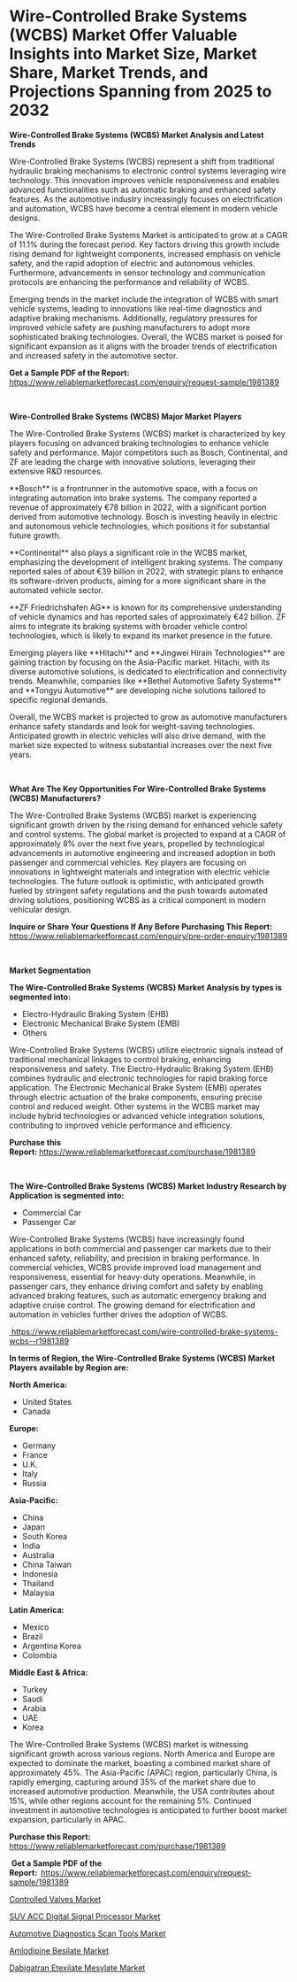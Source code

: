 <p><h1>Wire-Controlled Brake Systems (WCBS) Market Offer Valuable Insights into Market Size, Market Share, Market Trends, and Projections Spanning from 2025 to 2032</h1></p><p><strong>Wire-Controlled Brake Systems (WCBS) Market Analysis and Latest Trends</strong></p>
<p><p>Wire-Controlled Brake Systems (WCBS) represent a shift from traditional hydraulic braking mechanisms to electronic control systems leveraging wire technology. This innovation improves vehicle responsiveness and enables advanced functionalities such as automatic braking and enhanced safety features. As the automotive industry increasingly focuses on electrification and automation, WCBS have become a central element in modern vehicle designs.</p><p>The Wire-Controlled Brake Systems Market is anticipated to grow at a CAGR of 11.1% during the forecast period. Key factors driving this growth include rising demand for lightweight components, increased emphasis on vehicle safety, and the rapid adoption of electric and autonomous vehicles. Furthermore, advancements in sensor technology and communication protocols are enhancing the performance and reliability of WCBS.</p><p>Emerging trends in the market include the integration of WCBS with smart vehicle systems, leading to innovations like real-time diagnostics and adaptive braking mechanisms. Additionally, regulatory pressures for improved vehicle safety are pushing manufacturers to adopt more sophisticated braking technologies. Overall, the WCBS market is poised for significant expansion as it aligns with the broader trends of electrification and increased safety in the automotive sector.</p></p>
<p><strong>Get a Sample PDF of the Report:&nbsp;</strong> <a href="https://www.reliablemarketforecast.com/enquiry/request-sample/1981389?utm_campaign=2195&utm_medium=2&utm_source=Github&utm_content=ia&utm_term=30012025&utm_id=wire-controlled-brake-systems-wcbs">https://www.reliablemarketforecast.com/enquiry/request-sample/1981389</a></p>
<p>&nbsp;</p>
<p><strong>Wire-Controlled Brake Systems (WCBS) Major Market Players</strong></p>
<p><p>The Wire-Controlled Brake Systems (WCBS) market is characterized by key players focusing on advanced braking technologies to enhance vehicle safety and performance. Major competitors such as Bosch, Continental, and ZF are leading the charge with innovative solutions, leveraging their extensive R&D resources.</p><p>**Bosch** is a frontrunner in the automotive space, with a focus on integrating automation into brake systems. The company reported a revenue of approximately €78 billion in 2022, with a significant portion derived from automotive technology. Bosch is investing heavily in electric and autonomous vehicle technologies, which positions it for substantial future growth.</p><p>**Continental** also plays a significant role in the WCBS market, emphasizing the development of intelligent braking systems. The company reported sales of about €39 billion in 2022, with strategic plans to enhance its software-driven products, aiming for a more significant share in the automated vehicle sector.</p><p>**ZF Friedrichshafen AG** is known for its comprehensive understanding of vehicle dynamics and has reported sales of approximately €42 billion. ZF aims to integrate its braking systems with broader vehicle control technologies, which is likely to expand its market presence in the future.</p><p>Emerging players like **Hitachi** and **Jingwei Hirain Technologies** are gaining traction by focusing on the Asia-Pacific market. Hitachi, with its diverse automotive solutions, is dedicated to electrification and connectivity trends. Meanwhile, companies like **Bethel Automotive Safety Systems** and **Tongyu Automotive** are developing niche solutions tailored to specific regional demands.</p><p>Overall, the WCBS market is projected to grow as automotive manufacturers enhance safety standards and look for weight-saving technologies. Anticipated growth in electric vehicles will also drive demand, with the market size expected to witness substantial increases over the next five years.</p></p>
<p>&nbsp;</p>
<p><strong>What Are The Key Opportunities For Wire-Controlled Brake Systems (WCBS) Manufacturers?</strong></p>
<p><p>The Wire-Controlled Brake Systems (WCBS) market is experiencing significant growth driven by the rising demand for enhanced vehicle safety and control systems. The global market is projected to expand at a CAGR of approximately 8% over the next five years, propelled by technological advancements in automotive engineering and increased adoption in both passenger and commercial vehicles. Key players are focusing on innovations in lightweight materials and integration with electric vehicle technologies. The future outlook is optimistic, with anticipated growth fueled by stringent safety regulations and the push towards automated driving solutions, positioning WCBS as a critical component in modern vehicular design.</p></p>
<p><strong>Inquire or Share Your Questions If Any Before Purchasing This Report:</strong> <a href="https://www.reliablemarketforecast.com/enquiry/pre-order-enquiry/1981389?utm_campaign=2195&utm_medium=2&utm_source=Github&utm_content=ia&utm_term=30012025&utm_id=wire-controlled-brake-systems-wcbs">https://www.reliablemarketforecast.com/enquiry/pre-order-enquiry/1981389</a></p>
<p>&nbsp;</p>
<p><strong>Market Segmentation</strong></p>
<p><strong>The Wire-Controlled Brake Systems (WCBS) Market Analysis by types is segmented into:</strong></p>
<p><ul><li>Electro-Hydraulic Braking System (EHB)</li><li>Electronic Mechanical Brake System (EMB)</li><li>Others</li></ul></p>
<p><p>Wire-Controlled Brake Systems (WCBS) utilize electronic signals instead of traditional mechanical linkages to control braking, enhancing responsiveness and safety. The Electro-Hydraulic Braking System (EHB) combines hydraulic and electronic technologies for rapid braking force application. The Electronic Mechanical Brake System (EMB) operates through electric actuation of the brake components, ensuring precise control and reduced weight. Other systems in the WCBS market may include hybrid technologies or advanced vehicle integration solutions, contributing to improved vehicle performance and efficiency.</p></p>
<p><strong>Purchase this Report:&nbsp;</strong><a href="https://www.reliablemarketforecast.com/purchase/1981389?utm_campaign=2195&utm_medium=2&utm_source=Github&utm_content=ia&utm_term=30012025&utm_id=wire-controlled-brake-systems-wcbs">https://www.reliablemarketforecast.com/purchase/1981389</a></p>
<p>&nbsp;</p>
<p><strong>The Wire-Controlled Brake Systems (WCBS) Market Industry Research by Application is segmented into:</strong></p>
<p><ul><li>Commercial Car</li><li>Passenger Car</li></ul></p>
<p><p>Wire-Controlled Brake Systems (WCBS) have increasingly found applications in both commercial and passenger car markets due to their enhanced safety, reliability, and precision in braking performance. In commercial vehicles, WCBS provide improved load management and responsiveness, essential for heavy-duty operations. Meanwhile, in passenger cars, they enhance driving comfort and safety by enabling advanced braking features, such as automatic emergency braking and adaptive cruise control. The growing demand for electrification and automation in vehicles further drives the adoption of WCBS.</p></p>
<p><a href="https://www.reliablemarketforecast.com/wire-controlled-brake-systems-wcbs--r1981389?utm_campaign=2195&utm_medium=2&utm_source=Github&utm_content=ia&utm_term=30012025&utm_id=wire-controlled-brake-systems-wcbs">&nbsp;https://www.reliablemarketforecast.com/wire-controlled-brake-systems-wcbs--r1981389</a></p>
<p><strong>In terms of Region, the Wire-Controlled Brake Systems (WCBS) Market Players available by Region are:</strong></p>
<p>
    <p> <strong> North America: </strong>
        <ul>
            <li>United States</li>
            <li>Canada</li>
        </ul>
        </p> 
    <p> <strong> Europe: </strong>
        <ul>
            <li>Germany</li>
            <li>France</li>
            <li>U.K.</li>
            <li>Italy</li>
            <li>Russia</li>
        </ul>
        </p> 
    <p> <strong> Asia-Pacific: </strong>
        <ul>
            <li>China</li>
            <li>Japan</li>
            <li>South Korea</li>
            <li>India</li>
            <li>Australia</li>
            <li>China Taiwan</li>
            <li>Indonesia</li>
            <li>Thailand</li>
            <li>Malaysia</li>
        </ul>
        </p> 
    <p> <strong> Latin America: </strong>
        <ul>
            <li>Mexico</li>
            <li>Brazil</li>
            <li>Argentina Korea</li>
            <li>Colombia</li>
        </ul>
        </p> 
    <p> <strong> Middle East & Africa: </strong>
        <ul>
            <li>Turkey</li>
            <li>Saudi</li>
            <li>Arabia</li>
            <li>UAE</li>
            <li>Korea</li>
        </ul>
    </p>
    </p>
<p><p>The Wire-Controlled Brake Systems (WCBS) market is witnessing significant growth across various regions. North America and Europe are expected to dominate the market, boasting a combined market share of approximately 45%. The Asia-Pacific (APAC) region, particularly China, is rapidly emerging, capturing around 35% of the market share due to increased automotive production. Meanwhile, the USA contributes about 15%, while other regions account for the remaining 5%. Continued investment in automotive technologies is anticipated to further boost market expansion, particularly in APAC.</p></p>
<p><strong>Purchase this Report: </strong><a href="https://www.reliablemarketforecast.com/purchase/1981389?utm_campaign=2195&utm_medium=2&utm_source=Github&utm_content=ia&utm_term=30012025&utm_id=wire-controlled-brake-systems-wcbs">https://www.reliablemarketforecast.com/purchase/1981389</a></p>
<p>&nbsp;<strong>Get a Sample PDF of the Report:&nbsp;&nbsp;</strong><a href="https://www.reliablemarketforecast.com/enquiry/request-sample/1981389?utm_campaign=2195&utm_medium=2&utm_source=Github&utm_content=ia&utm_term=30012025&utm_id=wire-controlled-brake-systems-wcbs">https://www.reliablemarketforecast.com/enquiry/request-sample/1981389</a></p>
<p><strong></strong></p>
<p><p><a href="https://www.linkedin.com/pulse/controlled-valves-market-size-growth-drivers-global-revenue-33pze?utm_campaign=2195&utm_medium=2&utm_source=Github&utm_content=ia&utm_term=30012025&utm_id=wire-controlled-brake-systems-wcbs">Controlled Valves Market</a></p><p><a href="https://www.linkedin.com/pulse/study-global-suv-acc-digital-signal-processor-market-emphasis-lcdze?utm_campaign=2195&utm_medium=2&utm_source=Github&utm_content=ia&utm_term=30012025&utm_id=wire-controlled-brake-systems-wcbs">SUV ACC Digital Signal Processor Market</a></p><p><a href="https://www.linkedin.com/pulse/projected-cagr-92-automotive-diagnostics-scan-tools-market-admxc?utm_campaign=2195&utm_medium=2&utm_source=Github&utm_content=ia&utm_term=30012025&utm_id=wire-controlled-brake-systems-wcbs">Automotive Diagnostics Scan Tools Market</a></p><p><a href="https://github.com/lessielawlis/Market-Research-Report-List-1/blob/main/amlodipine-besilate-market.md?utm_campaign=2195&utm_medium=2&utm_source=Github&utm_content=ia&utm_term=30012025&utm_id=wire-controlled-brake-systems-wcbs">Amlodipine Besilate Market</a></p><p><a href="https://github.com/tashiafun920/Market-Research-Report-List-1/blob/main/dabigatran-etexilate-mesylate-market.md?utm_campaign=2195&utm_medium=2&utm_source=Github&utm_content=ia&utm_term=30012025&utm_id=wire-controlled-brake-systems-wcbs">Dabigatran Etexilate Mesylate Market</a></p></p>